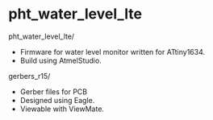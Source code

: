 # pht_water_level_lte

pht_water_level_lte/
 - Firmware for water level monitor written for ATtiny1634.
 - Build using AtmelStudio.

gerbers_r15/
 - Gerber files for PCB 
 - Designed using Eagle.
 - Viewable with ViewMate.
